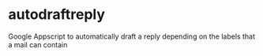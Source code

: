# autodraftreply
Google Appscript to automatically draft a reply depending on the labels that a mail can contain
